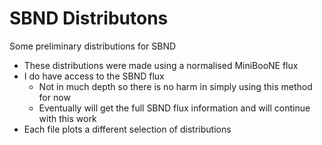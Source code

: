 # SBND Distributons
Some preliminary distributions for SBND 

- These distributions were made using a normalised MiniBooNE flux
- I do have access to the SBND flux
    - Not in much depth so there is no harm in simply using this method for now
    - Eventually will get the full SBND flux information and will continue with this work
- Each file plots a different selection of distributions
